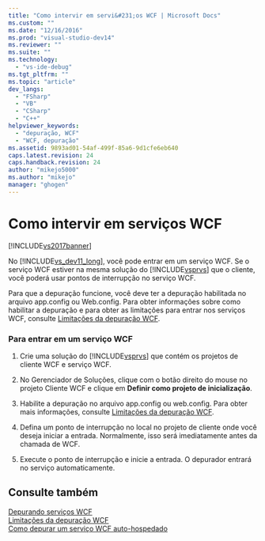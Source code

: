 ```yaml
---
title: "Como intervir em servi&#231;os WCF | Microsoft Docs"
ms.custom: ""
ms.date: "12/16/2016"
ms.prod: "visual-studio-dev14"
ms.reviewer: ""
ms.suite: ""
ms.technology: 
  - "vs-ide-debug"
ms.tgt_pltfrm: ""
ms.topic: "article"
dev_langs: 
  - "FSharp"
  - "VB"
  - "CSharp"
  - "C++"
helpviewer_keywords: 
  - "depuração, WCF"
  - "WCF, depuração"
ms.assetid: 9893ad01-54af-499f-85a6-9d1cfe6eb640
caps.latest.revision: 24
caps.handback.revision: 24
author: "mikejo5000"
ms.author: "mikejo"
manager: "ghogen"
---
```

# Como intervir em servi&#231;os WCF
[!INCLUDE[vs2017banner](../code-quality/includes/vs2017banner.md)]

No [!INCLUDE[vs_dev11_long](../data-tools/includes/vs_dev11_long_md.md)], você pode entrar em um serviço WCF.  Se o serviço WCF estiver na mesma solução do [!INCLUDE[vsprvs](../code-quality/includes/vsprvs_md.md)] que o cliente, você poderá usar pontos de interrupção no serviço WCF.  
  
 Para que a depuração funcione, você deve ter a depuração habilitada no arquivo app.config ou Web.config.  Para obter informações sobre como habilitar a depuração e para obter as limitações para entrar nos serviços WCF, consulte [Limitações da depuração WCF](../debugger/limitations-on-wcf-debugging.md).  
  
### Para entrar em um serviço WCF  
  
1.  Crie uma solução do [!INCLUDE[vsprvs](../code-quality/includes/vsprvs_md.md)] que contém os projetos de cliente WCF e serviço WCF.  
  
2.  No Gerenciador de Soluções, clique com o botão direito do mouse no projeto Cliente WCF e clique em **Definir como projeto de inicialização**.  
  
3.  Habilite a depuração no arquivo app.config ou web.config.  Para obter mais informações, consulte [Limitações da depuração WCF](../debugger/limitations-on-wcf-debugging.md).  
  
4.  Defina um ponto de interrupção no local no projeto de cliente onde você deseja iniciar a entrada.  Normalmente, isso será imediatamente antes da chamada de WCF.  
  
5.  Execute o ponto de interrupção e inicie a entrada.  O depurador entrará no serviço automaticamente.  
  
## Consulte também  
 [Depurando serviços WCF](../debugger/debugging-wcf-services.md)   
 [Limitações da depuração WCF](../debugger/limitations-on-wcf-debugging.md)   
 [Como depurar um serviço WCF auto\-hospedado](../debugger/how-to-debug-a-self-hosted-wcf-service.md)